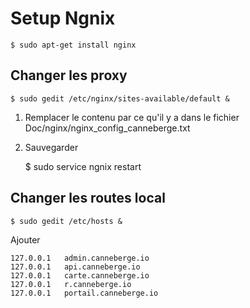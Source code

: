 # Setup Ngnix

	$ sudo apt-get install nginx

## Changer les proxy

	$ sudo gedit /etc/nginx/sites-available/default &

1. Remplacer le contenu par ce qu'il y a dans le fichier Doc/nginx/nginx_config_canneberge.txt
2. Sauvegarder

	$ sudo service ngnix restart

## Changer les routes local

	$ sudo gedit /etc/hosts &

Ajouter

	127.0.0.1	admin.canneberge.io
	127.0.0.1	api.canneberge.io
	127.0.0.1	carte.canneberge.io
	127.0.0.1	r.canneberge.io
	127.0.0.1	portail.canneberge.io
